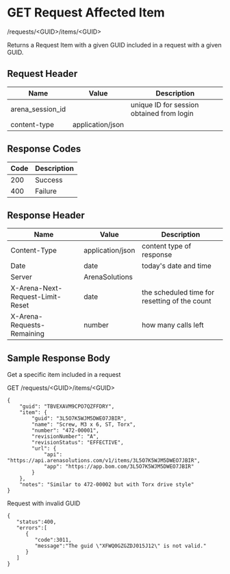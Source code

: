 # GET Request Affected Item


/requests/&lt;GUID&gt;/items/&lt;GUID&gt;

Returns a Request  Item  with a given GUID included in a request with a given GUID.

## Request Header

| Name<br> | Value<br> | Description<br> |
|  --- |  --- |  --- | 
| arena_session_id<br> |   | unique ID for session obtained from login<br> |
| content\-type<br> | application/json<br> |   |

## Response Codes

| Code<br> | Description<br> |
|  --- |  --- | 
| 200<br> | Success<br> |
| 400<br> | Failure<br> |

## Response Header

| Name<br> | Value<br> | Description<br> |
|  --- |  --- |  --- | 
| Content\-Type<br> | application/json<br> | content type of response<br> |
| Date<br> | date<br> | today's date and time<br> |
| Server<br> | ArenaSolutions<br> |   |
| X\-Arena\-Next\-Request\-Limit\-Reset<br> | date<br> | the scheduled time for resetting of the count<br> |
| X\-Arena\-Requests\-Remaining<br> | number<br> | how many calls left<br> |

## Sample Response Body
Get a specific  item included in a request



GET /requests/&lt;GUID&gt;/items/&lt;GUID&gt;

```
{
    "guid": "TBVEXAVM9CPO7QZFFDRY",
    "item": {
        "guid": "3L5O7K5WJM5DWEO7JBIR",
        "name": "Screw, M3 x 6, ST, Torx",
        "number": "472-00001",
        "revisionNumber": "A",
        "revisionStatus": "EFFECTIVE",
        "url": {
            "api": "https://api.arenasolutions.com/v1/items/3L5O7K5WJM5DWEO7JBIR",
            "app": "https://app.bom.com/3L5O7K5WJM5DWEO7JBIR"
        }
    },
    "notes": "Similar to 472-00002 but with Torx drive style"
}
```
Request with invalid GUID

```
{  
   "status":400,
   "errors":[  
      {  
         "code":3011,
         "message":"The guid \"XFWQ0GZGZDJ015J12\" is not valid."
      }
   ]
}
```
